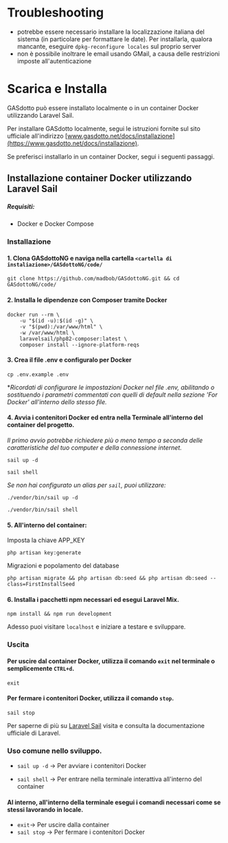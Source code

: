 # Troubleshooting

* potrebbe essere necessario installare la localizzazione italiana del sistema (in particolare per formattare le date). Per installarla, qualora mancante, eseguire `dpkg-reconfigure locales` sul proprio server
* non è possibile inoltrare le email usando GMail, a causa delle restrizioni imposte all'autenticazione

# Scarica e Installa
GASdotto può essere installato localmente o in un container Docker utilizzando Laravel Sail.

Per installare GASdotto localmente, segui le istruzioni fornite sul sito ufficiale all'indirizzo [www.gasdotto.net/docs/installazione](https://www.gasdotto.net/docs/installazione).

Se preferisci installarlo in un container Docker, segui i seguenti passaggi.

## Installazione container Docker utilizzando Laravel Sail

##### Requisiti:

- Docker e Docker Compose

### Installazione

#### 1. Clona GASdottoNG e naviga nella cartella `<cartella di instaliazione>/GASdottoNG/code/`
```shell
git clone https://github.com/madbob/GASdottoNG.git && cd GASdottoNG/code/
```

#### 2. Installa le dipendenze con Composer tramite Docker
```shell
docker run --rm \
    -u "$(id -u):$(id -g)" \
    -v "$(pwd):/var/www/html" \
    -w /var/www/html \
    laravelsail/php82-composer:latest \
    composer install --ignore-platform-reqs
```

#### 3. Crea il file .env e configuralo per Docker
```shell
cp .env.example .env
```
**Ricordati di configurare le impostazioni Docker nel file .env, abilitando o sostituendo i parametri commentati con quelli di default nella sezione 'For Docker' all'interno dello stesso file.*

#### 4. Avvia i contenitori Docker ed entra nella Terminale all'interno del container del progetto.
*Il primo avvio potrebbe richiedere più o meno tempo a seconda delle caratteristiche del tuo computer e della connessione internet.*
```shell
sail up -d
```
```shell
sail shell
```

*Se non hai configurato un alias per `sail`, puoi utilizzare:*

```shell
./vendor/bin/sail up -d
```

```shell
./vendor/bin/sail shell
```

#### 5. All'interno del container:
Imposta la chiave APP_KEY

```shell
php artisan key:generate
```
Migrazioni e popolamento del database

```shell
php artisan migrate && php artisan db:seed && php artisan db:seed --class=FirstInstallSeed
```

#### 6. Installa i pacchetti npm necessari ed esegui Laravel Mix.
```shell
npm install && npm run development
```

Adesso puoi visitare `localhost` e iniziare a testare e sviluppare.

### Uscita

#### Per uscire dal container Docker, utilizza il comando `exit` nel terminale o semplicemente `CTRL+d`.
`exit`

#### Per fermare i contenitori Docker, utilizza il comando `stop`.
`sail stop`

Per saperne di più su [Laravel Sail](https://laravel.com/docs/master/sail)
visita e consulta la documentazione ufficiale di Laravel.

### Uso comune nello sviluppo.
- `sail up -d` -> Per avviare i contenitori Docker

- `sail shell` -> Per entrare nella terminale interattiva all'interno del container

#### Al interno, all'interno della terminale esegui i comandi necessari come se stessi lavorando in locale.

- `exit`-> Per uscire dalla container
- `sail stop` -> Per fermare i contenitori Docker
